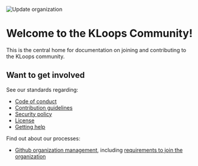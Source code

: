 ![Update organization](https://github.com/kloops-io/community/workflows/Update%20organization/badge.svg?branch=master)

# Welcome to the KLoops Community!

This is the central home for documentation on joining and contributing to the KLoops community.

## Want to get involved

See our standards regarding:
- [Code of conduct](https://github.com/kloops-io/.github/CODE_OF_CONDUCT.md)
- [Contribution guidelines](https://github.com/kloops-io/.github/CONTRIBUTING.md)
- [Security policy](https://github.com/kloops-io/.github/SECURITY.md)
- [License](LICENSE)
- [Getting help](https://github.com/kloops-io/.github/SUPPORT.md)

Find out about our processes:

* [Github organization management](org/README.md), including [requirements to join the organization](org/README.md#requirements)
